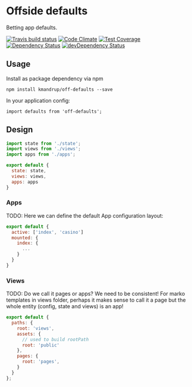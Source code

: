 # Offside defaults

Betting app defaults.

[![Travis build status](http://img.shields.io/travis/kristianmandrup/off-defaults.svg?style=flat)](https://travis-ci.org/kristianmandrup/off-defaults)
[![Code Climate](https://codeclimate.com/github/kristianmandrup/off-defaults/badges/gpa.svg)](https://codeclimate.com/github/kristianmandrup/off-defaults)
[![Test Coverage](https://codeclimate.com/github/kristianmandrup/off-defaults/badges/coverage.svg)](https://codeclimate.com/github/kristianmandrup/off-defaults)
[![Dependency Status](https://david-dm.org/kristianmandrup/off-defaults.svg)](https://david-dm.org/kristianmandrup/off-defaults)
[![devDependency Status](https://david-dm.org/kristianmandrup/off-defaults/dev-status.svg)](https://david-dm.org/kristianmandrup/off-defaults#info=devDependencies)

## Usage

Install as package dependency via npm

`npm install kmandrup/off-defaults --save`

In your application config:

`import defaults from 'off-defaults';`

## Design

```js
import state from './state';
import views from './views';
import apps from './apps';

export default {
  state: state,
  views: views,
  apps: apps
}
```

### Apps

TODO: Here we can define the default App configuration layout:

```js
export default {
  active: ['index', 'casino']
  mounted: {
    index: {
      ...
    }
  }
}
```

### Views

TODO:
Do we call it pages or apps?
We need to be consistent!
For marko templates in views folder, perhaps it makes sense to call it a 
page but the whole entity (config, state and views) is an app!

```js
export default {
  paths: {
    root: 'views',
    assets: {
      // used to build rootPath
      root: 'public'
    },
    pages: {
      root: 'pages',
    }
  }
};
```